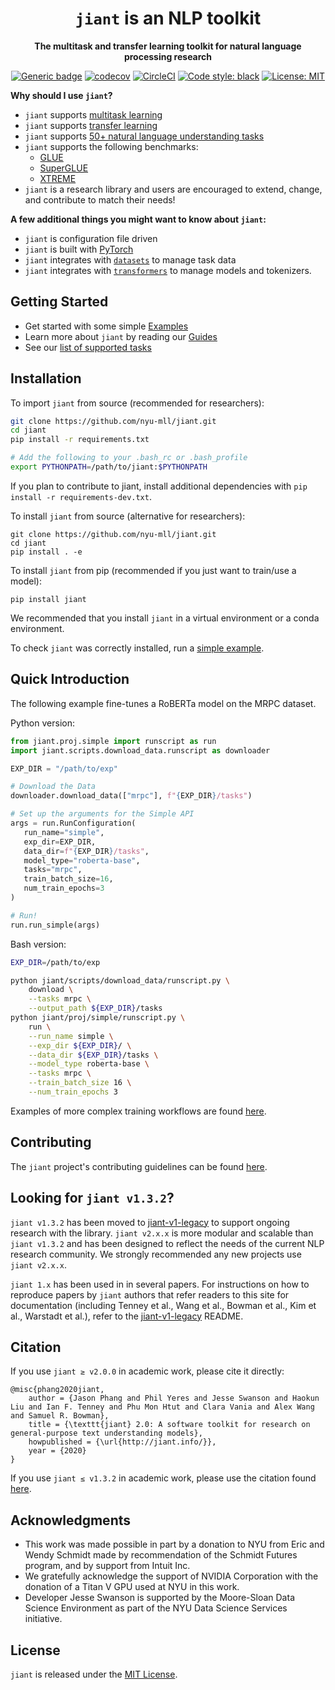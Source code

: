 <div align="center">

# `jiant` is an NLP toolkit
**The multitask and transfer learning toolkit for natural language processing research**

[![Generic badge](https://img.shields.io/github/v/release/nyu-mll/jiant)](https://shields.io/)
[![codecov](https://codecov.io/gh/nyu-mll/jiant/branch/master/graph/badge.svg)](https://codecov.io/gh/nyu-mll/jiant)
[![CircleCI](https://circleci.com/gh/nyu-mll/jiant/tree/master.svg?style=shield)](https://circleci.com/gh/nyu-mll/jiant/tree/master)
[![Code style: black](https://img.shields.io/badge/code%20style-black-000000.svg)](https://github.com/psf/black)
[![License: MIT](https://img.shields.io/badge/License-MIT-green.svg)](https://opensource.org/licenses/MIT)

</div>

**Why should I use `jiant`?**
- `jiant` supports [multitask learning](https://colab.research.google.com/github/nyu-mll/jiant/blob/master/examples/notebooks/jiant_Multi_Task_Example.ipynb)
- `jiant` supports [transfer learning](https://colab.research.google.com/github/nyu-mll/jiant/blob/master/examples/notebooks/jiant_STILTs_Example.ipynb)
- `jiant` supports [50+ natural language understanding tasks](./guides/tasks/supported_tasks.md)
- `jiant` supports the following benchmarks:
    - [GLUE](./guides/benchmarks/glue.md)
    - [SuperGLUE](./guides/benchmarks/superglue.md)
    - [XTREME](./guides/benchmarks/xtreme.md)
- `jiant` is a research library and users are encouraged to extend, change, and contribute to match their needs!

**A few additional things you might want to know about `jiant`:**
- `jiant` is configuration file driven
- `jiant` is built with [PyTorch](https://pytorch.org)
- `jiant` integrates with [`datasets`](https://github.com/huggingface/datasets) to manage task data
- `jiant` integrates with [`transformers`](https://github.com/huggingface/transformers) to manage models and tokenizers.

## Getting Started

* Get started with some simple [Examples](./examples)
* Learn more about `jiant` by reading our [Guides](./guides)
* See our [list of supported tasks](./guides/tasks/supported_tasks.md)

## Installation

To import `jiant` from source (recommended for researchers):
```bash
git clone https://github.com/nyu-mll/jiant.git
cd jiant
pip install -r requirements.txt

# Add the following to your .bash_rc or .bash_profile 
export PYTHONPATH=/path/to/jiant:$PYTHONPATH
```
If you plan to contribute to jiant, install additional dependencies with `pip install -r requirements-dev.txt`.

To install `jiant` from source (alternative for researchers):
```
git clone https://github.com/nyu-mll/jiant.git
cd jiant
pip install . -e
```

To install `jiant` from pip (recommended if you just want to train/use a model):
```
pip install jiant
```

We recommended that you install `jiant` in a virtual environment or a conda environment.

To check `jiant` was correctly installed, run a [simple example](./examples/notebooks/simple_api_fine_tuning.ipynb).


## Quick Introduction
The following example fine-tunes a RoBERTa model on the MRPC dataset.

Python version:
```python
from jiant.proj.simple import runscript as run
import jiant.scripts.download_data.runscript as downloader

EXP_DIR = "/path/to/exp"

# Download the Data
downloader.download_data(["mrpc"], f"{EXP_DIR}/tasks")

# Set up the arguments for the Simple API
args = run.RunConfiguration(
   run_name="simple",
   exp_dir=EXP_DIR,
   data_dir=f"{EXP_DIR}/tasks",
   model_type="roberta-base",
   tasks="mrpc",
   train_batch_size=16,
   num_train_epochs=3
)

# Run!
run.run_simple(args)
```

Bash version:
```bash
EXP_DIR=/path/to/exp

python jiant/scripts/download_data/runscript.py \
    download \
    --tasks mrpc \
    --output_path ${EXP_DIR}/tasks
python jiant/proj/simple/runscript.py \
    run \
    --run_name simple \
    --exp_dir ${EXP_DIR}/ \
    --data_dir ${EXP_DIR}/tasks \
    --model_type roberta-base \
    --tasks mrpc \
    --train_batch_size 16 \
    --num_train_epochs 3
```

Examples of more complex training workflows are found [here](./examples/).


## Contributing
The `jiant` project's contributing guidelines can be found [here](CONTRIBUTING.md).

## Looking for `jiant v1.3.2`?
`jiant v1.3.2` has been moved to [jiant-v1-legacy](https://github.com/nyu-mll/jiant-v1-legacy) to support ongoing research with the library. `jiant v2.x.x` is more modular and scalable than `jiant v1.3.2` and has been designed to reflect the needs of the current NLP research community. We strongly recommended any new projects use `jiant v2.x.x`.

`jiant 1.x` has been used in in several papers. For instructions on how to reproduce papers by `jiant` authors that refer readers to this site for documentation (including Tenney et al., Wang et al., Bowman et al., Kim et al., Warstadt et al.), refer to the [jiant-v1-legacy](https://github.com/nyu-mll/jiant-v1-legacy) README.

## Citation

If you use `jiant ≥ v2.0.0` in academic work, please cite it directly:

```
@misc{phang2020jiant,
    author = {Jason Phang and Phil Yeres and Jesse Swanson and Haokun Liu and Ian F. Tenney and Phu Mon Htut and Clara Vania and Alex Wang and Samuel R. Bowman},
    title = {\texttt{jiant} 2.0: A software toolkit for research on general-purpose text understanding models},
    howpublished = {\url{http://jiant.info/}},
    year = {2020}
}
```

If you use `jiant ≤ v1.3.2` in academic work, please use the citation found [here](https://github.com/nyu-mll/jiant-v1-legacy).

## Acknowledgments

- This work was made possible in part by a donation to NYU from Eric and Wendy Schmidt made
by recommendation of the Schmidt Futures program, and by support from Intuit Inc.
- We gratefully acknowledge the support of NVIDIA Corporation with the donation of a Titan V GPU used at NYU in this work.
- Developer Jesse Swanson is supported by the Moore-Sloan Data Science Environment as part of the NYU Data Science Services initiative.

## License
`jiant` is released under the [MIT License](https://github.com/nyu-mll/jiant/blob/master/LICENSE).

